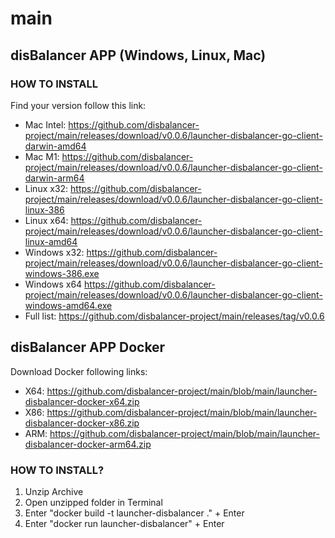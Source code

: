 # main
## disBalancer APP (Windows, Linux, Mac)   
### HOW TO INSTALL   
  
Find your version follow this link:  
* Mac Intel: https://github.com/disbalancer-project/main/releases/download/v0.0.6/launcher-disbalancer-go-client-darwin-amd64  
* Mac M1: https://github.com/disbalancer-project/main/releases/download/v0.0.6/launcher-disbalancer-go-client-darwin-arm64  
* Linux x32: https://github.com/disbalancer-project/main/releases/download/v0.0.6/launcher-disbalancer-go-client-linux-386  
* Linux x64: https://github.com/disbalancer-project/main/releases/download/v0.0.6/launcher-disbalancer-go-client-linux-amd64  
* Windows x32: https://github.com/disbalancer-project/main/releases/download/v0.0.6/launcher-disbalancer-go-client-windows-386.exe  
* Windows x64 https://github.com/disbalancer-project/main/releases/download/v0.0.6/launcher-disbalancer-go-client-windows-amd64.exe
* Full list: https://github.com/disbalancer-project/main/releases/tag/v0.0.6   
  
  
  
  
  
## disBalancer APP Docker   
    
    
Download Docker following links:  
* X64: https://github.com/disbalancer-project/main/blob/main/launcher-disbalancer-docker-x64.zip  
* X86: https://github.com/disbalancer-project/main/blob/main/launcher-disbalancer-docker-x86.zip  
* ARM: https://github.com/disbalancer-project/main/blob/main/launcher-disbalancer-docker-arm64.zip  
   
### HOW TO INSTALL?
1) Unzip Archive  
2) Open unzipped folder in Terminal  
3) Enter "docker build -t launcher-disbalancer ." + Enter  
4) Enter "docker run launcher-disbalancer" + Enter  

